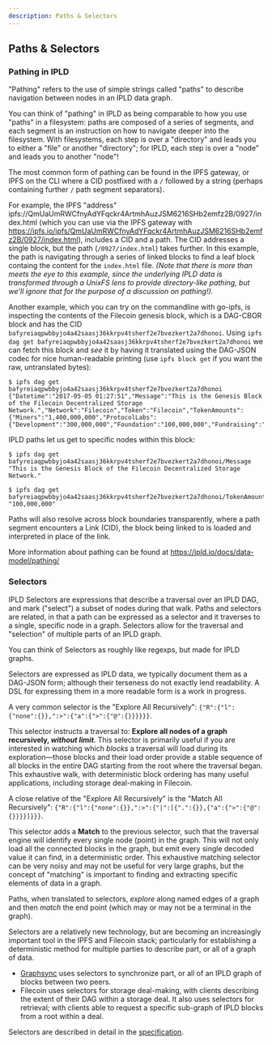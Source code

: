 ```yaml
---
description: Paths & Selectors
---
```


## Paths & Selectors

### Pathing in IPLD

"Pathing" refers to the use of simple strings called "paths" to describe navigation between nodes in an IPLD data graph.

You can think of "pathing" in IPLD as being comparable to how you use "paths" in a filesystem: paths are composed of a series of segments, and each segment is an instruction on how to navigate deeper into the filesystem. With filesystems, each step is over a "directory" and leads you to either a "file" or another "directory"; for IPLD, each step is over a "node" and leads you to another "node"!

The most common form of pathing can be found in the IPFS gateway, or IPFS on the CLI where a CID postfixed with a `/` followed by a string (perhaps containing further `/` path segment separators).

For example, the IPFS "address" ipfs://QmUaUmRWCfnyAdYFqckr4ArtmhAuzJSM6216SHb2emfz2B/0927/index.html (which you can use via the IPFS gateway with https://ipfs.io/ipfs/QmUaUmRWCfnyAdYFqckr4ArtmhAuzJSM6216SHb2emfz2B/0927/index.html), includes a CID and a path. The CID addresses a single block, but the path (`/0927/index.html`) takes further. In this example, the path is navigating through a series of linked blocks to find a leaf block containg the content for the `index.html` file. *(Note that there is more than meets the eye to this example, since the underlying IPLD data is transformed through a UnixFS lens to provide directory-like pathing, but we'll ignore that for the purpose of a discussion on pathing!).*

Another example, which you can try on the commandline with go-ipfs, is inspecting the contents of the Filecoin genesis block, which is a DAG-CBOR block and has the CID `bafyreiaqpwbbyjo4a42saasj36kkrpv4tsherf2e7bvezkert2a7dhonoi`. Using `ipfs dag get bafyreiaqpwbbyjo4a42saasj36kkrpv4tsherf2e7bvezkert2a7dhonoi` we can fetch this block and _see_ it by having it translated using the DAG-JSON codec for nice human-readable printing (use `ipfs block get` if you want the raw, untranslated bytes):

```
$ ipfs dag get bafyreiaqpwbbyjo4a42saasj36kkrpv4tsherf2e7bvezkert2a7dhonoi
{"Datetime":"2017-05-05 01:27:51","Message":"This is the Genesis Block of the Filecoin Decentralized Storage Network.","Network":"Filecoin","Token":"Filecoin","TokenAmounts":{"Miners":"1,400,000,000","ProtocolLabs":{"Development":"300,000,000","Foundation":"100,000,000","Fundraising":"200,000,000"},"TotalSupply":"2,000,000,000"}}
```

IPLD paths let us get to specific nodes within this block:

```
$ ipfs dag get bafyreiaqpwbbyjo4a42saasj36kkrpv4tsherf2e7bvezkert2a7dhonoi/Message
"This is the Genesis Block of the Filecoin Decentralized Storage Network."

$ ipfs dag get bafyreiaqpwbbyjo4a42saasj36kkrpv4tsherf2e7bvezkert2a7dhonoi/TokenAmounts/ProtocolLabs/Foundation
"100,000,000"
```

Paths will also resolve across block boundaries transparently, where a path segment encounters a Link (CID), the block being linked to is loaded and interpreted in place of the link.

More information about pathing can be found at https://ipld.io/docs/data-model/pathing/

### Selectors

IPLD Selectors are expressions that describe a traversal over an IPLD DAG, and mark ("select") a subset of nodes during that walk. Paths and selectors are related, in that a path can be expressed as a selector and it traverses to a single, specific node in a graph. Selectors allow for the traversal and "selection" of multiple parts of an IPLD graph.

You can think of Selectors as roughly like regexps, but made for IPLD graphs.

Selectors are expressed as IPLD data, we typically document them as a DAG-JSON form; although their terseness do not exactly lend readability. A DSL for expressing them in a more readable form is a work in progress.

A very common selector is the "Explore All Recursively": `{"R":{"l":{"none":{}},":>":{"a":{">":{"@":{}}}}}}`.

This selector instructs a traversal to: **Explore all nodes of a graph recursively, _without limit_**. This selector is primarily useful if you are interested in watching which *blocks* a traversal will load during its exploration—those blocks and their load order provide a stable sequence of all blocks in the entire DAG starting from the root where the traversal began. This exhaustive walk, with deterministic block ordering has many useful applications, including storage deal-making in Filecoin.

A close relative of the "Explore All Recursively" is the "Match All Recursively": `{"R":{"l":{"none":{}},":>":{"|":[{".":{}},{"a":{">":{"@":{}}}}]}}}`.

This selector adds a **Match** to the previous selector, such that the traversal engine will identify every single node (point) in the graph. This will not only load all the connected blocks in the graph, but emit every single decoded value it can find, in a deterministic order. This exhaustive matching selector can be very noisy and may not be useful for very large graphs, but the concept of "matching" is important to finding and extracting specific elements of data in a graph.

Paths, when translated to selectors, *explore* along named edges of a graph and then *match* the end point (which may or may not be a terminal in the graph).

Selectors are a relatively new technology, but are becoming an increasingly important tool in the IPFS and Filecoin stack; particularly for establishing a deterministic method for multiple parties to describe part, or all of a graph of data.

* [Graphsync](https://ipld.io/specs/transport/graphsync/) uses selectors to synchronize part, or all of an IPLD graph of blocks between two peers.
* Filecoin uses selectors for storage deal-making, with clients describing the extent of their DAG within a storage deal. It also uses selectors for retrieval; with clients able to request a specific sub-graph of IPLD blocks from a root within a deal.

Selectors are described in detail in the [specification](https://ipld.io/specs/selectors/).
